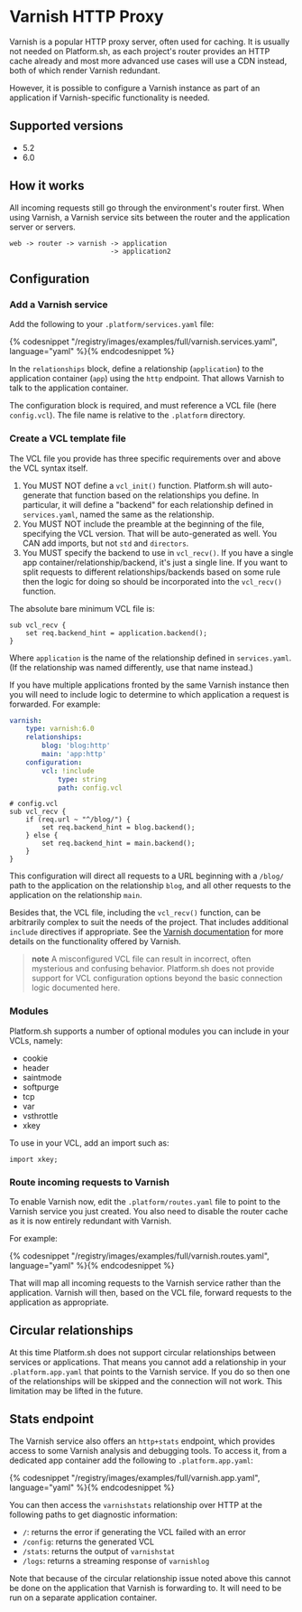 # Varnish HTTP Proxy

Varnish is a popular HTTP proxy server, often used for caching.  It is usually not needed on Platform.sh, as each project's router provides an HTTP cache already and most more advanced use cases will use a CDN instead, both of which render Varnish redundant.

However, it is possible to configure a Varnish instance as part of an application if Varnish-specific functionality is needed.

## Supported versions

* 5.2
* 6.0

## How it works

All incoming requests still go through the environment's router first.  When using Varnish, a Varnish service sits between the router and the application server or servers.

```
web -> router -> varnish -> application
                         -> application2
```

## Configuration

### Add a Varnish service

Add the following to your `.platform/services.yaml` file:

{% codesnippet "/registry/images/examples/full/varnish.services.yaml", language="yaml" %}{% endcodesnippet %}

In the `relationships` block, define a relationship (`application`) to the application container (`app`) using the `http` endpoint.  That allows Varnish to talk to the application container.

The configuration block is required, and must reference a VCL file (here `config.vcl`).  The file name is relative to the `.platform` directory.

### Create a VCL template file

The VCL file you provide has three specific requirements over and above the VCL syntax itself.

1) You MUST NOT define a `vcl_init()` function.  Platform.sh will auto-generate that function based on the relationships you define.  In particular, it will define a "backend" for each relationship defined in `services.yaml`, named the same as the relationship.
2) You MUST NOT include the preamble at the beginning of the file, specifying the VCL version.  That will be auto-generated as well. You CAN add imports, but not `std` and `directors`.
3) You MUST specify the backend to use in `vcl_recv()`.  If you have a single app container/relationship/backend, it's just a single line.  If you want to split requests to different relationships/backends based on some rule then the logic for doing so should be incorporated into the `vcl_recv()` function.

The absolute bare minimum VCL file is:

```
sub vcl_recv {
    set req.backend_hint = application.backend();
}
```

Where `application` is the name of the relationship defined in `services.yaml`.  (If the relationship was named differently, use that name instead.)

If you have multiple applications fronted by the same Varnish instance then you will need to include logic to determine to which application a request is forwarded.  For example:

```yaml
varnish:
    type: varnish:6.0
    relationships:
        blog: 'blog:http'
        main: 'app:http'
    configuration:
        vcl: !include
            type: string
            path: config.vcl
```

```
# config.vcl
sub vcl_recv {
    if (req.url ~ "^/blog/") {
        set req.backend_hint = blog.backend();
    } else {
        set req.backend_hint = main.backend();
    }
}
```

This configuration will direct all requests to a URL beginning with a `/blog/` path to the application on the relationship `blog`, and all other requests to the application on the relationship `main`.

Besides that, the VCL file, including the `vcl_recv()` function, can be arbitrarily complex to suit the needs of the project.  That includes additional `include` directives if appropriate.  See the [Varnish documentation](https://varnish-cache.org/docs/index.html) for more details on the functionality offered by Varnish.

> **note**
> A misconfigured VCL file can result in incorrect, often mysterious and confusing behavior.  Platform.sh does not provide support for VCL configuration options beyond the basic connection logic documented here.

### Modules

Platform.sh supports a number of optional modules you can include in your VCLs, namely:

* cookie
* header
* saintmode
* softpurge
* tcp
* var
* vsthrottle
* xkey

To use in your VCL, add an import such as:
```
import xkey;
```

### Route incoming requests to Varnish

To enable Varnish now, edit the `.platform/routes.yaml` file to point to the Varnish service you just created.  You also need to disable the router cache as it is now entirely redundant with Varnish.

For example:

{% codesnippet "/registry/images/examples/full/varnish.routes.yaml", language="yaml" %}{% endcodesnippet %}

That will map all incoming requests to the Varnish service rather than the application.  Varnish will then, based on the VCL file, forward requests to the application as appropriate.

## Circular relationships

At this time Platform.sh does not support circular relationships between services or applications.  That means you cannot add a relationship in your `.platform.app.yaml` that points to the Varnish service.  If you do so then one of the relationships will be skipped and the connection will not work.  This limitation may be lifted in the future.

## Stats endpoint

The Varnish service also offers an `http+stats` endpoint, which provides access to some Varnish analysis and debugging tools.  To access it, from a dedicated app container add the following to `.platform.app.yaml`:

{% codesnippet "/registry/images/examples/full/varnish.app.yaml", language="yaml" %}{% endcodesnippet %}

You can then access the `varnishstats` relationship over HTTP at the following paths to get diagnostic information:

* `/`: returns the error if generating the VCL failed with an error
* `/config`: returns the generated VCL
* `/stats`: returns the output of `varnishstat`
* `/logs`: returns a streaming response of `varnishlog`

Note that because of the circular relationship issue noted above this cannot be done on the application that Varnish is forwarding to.  It will need to be run on a separate application container.
